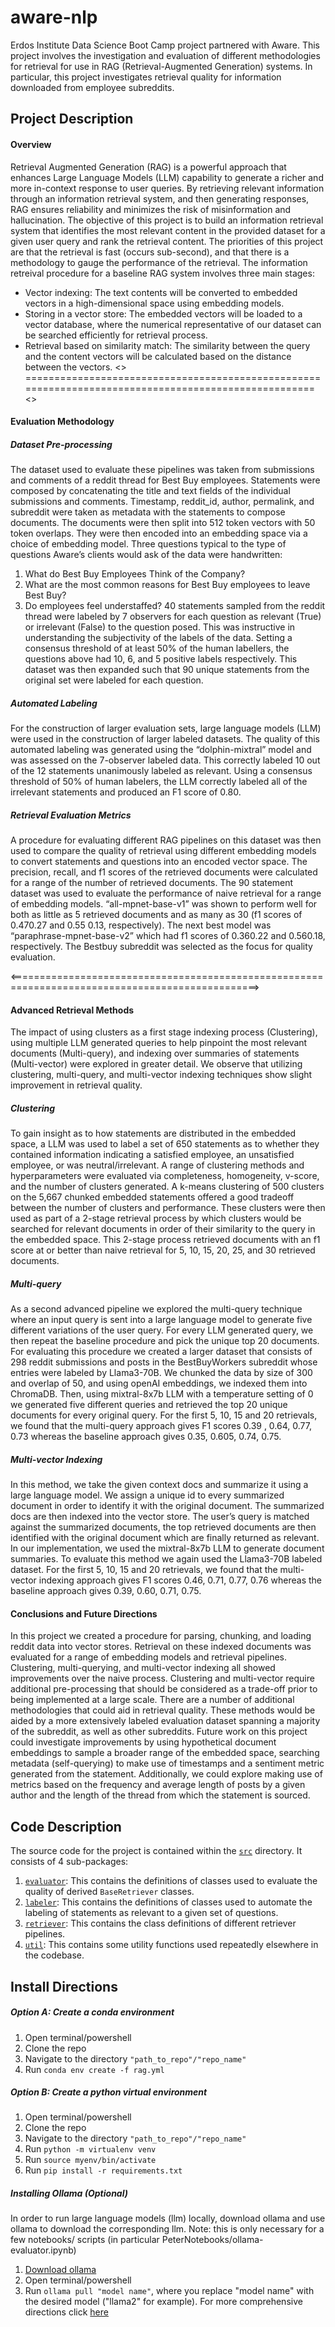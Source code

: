 # aware-nlp
Erdos Institute Data Science Boot Camp project partnered with Aware. This project involves the investigation and evaluation of different methodologies for retrieval for use in RAG (Retrieval-Augmented Generation) systems. In particular, this project investigates retrieval quality for information downloaded from employee subreddits.

## Project Description
#### Overview
Retrieval Augmented Generation (RAG) is a powerful approach that enhances Large Language Models (LLM) capability to generate a richer and more in-context response to user queries. By retrieving relevant information through an information retrieval system, and then generating responses, RAG ensures reliability and minimizes the risk of misinformation and hallucination.
The objective of this project is to build an information retrieval system that identifies the most relevant content in the provided dataset for a given user query and rank the retrieval content. The priorities of this project are that the retrieval is fast (occurs sub-second), and that there is a methodology to gauge the performance of the retrieval.
The information retreival procedure for a baseline RAG system involves three main stages:
- Vector indexing: The text contents will be converted to embedded vectors in a high-dimensional space using embedding models. 
- Storing in a vector store: The embedded vectors will be loaded to a vector database, where the numerical representative of our dataset can be searched efficiently for retrieval process.
- Retrieval based on similarity match: The similarity between the query and the content vectors will be calculated based on the distance between the vectors.
<> ===================================================================================================== <>
#### Evaluation Methodology

##### Dataset Pre-processing
The dataset used to evaluate these pipelines was taken from submissions and comments of a reddit thread for Best Buy employees. Statements were composed by concatenating the title and text fields of the individual submissions and comments. Timestamp, reddit_id, author, permalink, and subreddit were taken as metadata with the statements to compose documents. The documents were then split into 512 token vectors with 50 token overlaps. They were then encoded into an embedding space via a choice of embedding model. Three questions typical to the type of questions Aware’s clients would ask of the data were handwritten:
1. What do Best Buy Employees Think of the Company?
2. What are the most common reasons for Best Buy employees to leave Best Buy?
3. Do employees feel understaffed?
40 statements sampled from the reddit thread were labeled by 7 observers for each question as relevant (True) or irrelevant (False) to the question posed. This was instructive in understanding the subjectivity of the labels of the data. Setting a consensus threshold of at least 50% of the human labellers, the questions above had 10, 6, and 5 positive labels respectively. This dataset was then expanded such that 90 unique statements from the original set were labeled for each question. 

##### Automated Labeling
For the construction of larger evaluation sets, large language models (LLM) were used in the construction of larger labeled datasets. The quality of this automated labeling was generated using the “dolphin-mixtral” model and was assessed on the 7-observer labeled data. This correctly labeled 10 out of the 12 statements unanimously labeled as relevant. Using a consensus threshold of 50% of human labelers, the LLM correctly labeled all of the irrelevant statements and produced an F1 score of 0.80. 
##### Retrieval Evaluation Metrics
A procedure for evaluating different RAG pipelines on this dataset was then used to compare the quality of retrieval using different embedding models to convert statements and questions into an encoded vector space. The precision, recall, and f1 scores of the retrieved documents were calculated for a range of the number of retrieved documents. The 90 statement dataset was used to evaluate the performance of naive retrieval for a range of embedding models. “all-mpnet-base-v1” was shown to perform well for both as little as 5 retrieved documents and as many as 30 (f1 scores of 0.470.27 and 0.55 0.13, respectively). The next best model was “paraphrase-mpnet-base-v2” which had f1 scores of 0.360.22 and 0.560.18, respectively.
The Bestbuy subreddit was selected as the focus for quality evaluation.

<=================================================================================================>
#### Advanced Retrieval Methods
The impact of using clusters as a first stage indexing process (Clustering), using multiple LLM generated queries to help pinpoint the most relevant documents (Multi-query), and indexing over summaries of statements (Multi-vector) were explored in greater detail. We observe that utilizing clustering, multi-query, and multi-vector indexing techniques show slight improvement in retrieval quality. 
##### Clustering
To gain insight as to how statements are distributed in the embedded space, a LLM was used to label a set of 650 statements as to whether they contained information indicating a satisfied employee, an unsatisfied employee, or  was neutral/irrelevant. A range of clustering methods and hyperparameters were evaluated via completeness, homogeneity, v-score, and the number of clusters generated. A k-means clustering of 500 clusters on the 5,667 chunked embedded statements offered a good tradeoff between the number of clusters and performance. These clusters were then used as part of a 2-stage retrieval process by which clusters would be searched for relevant documents in order of their similarity to the query in the embedded space. This 2-stage process retrieved documents with an f1 score at or better than naive retrieval for 5, 10, 15, 20, 25, and 30 retrieved documents.
##### Multi-query
As a second advanced pipeline we explored the multi-query technique where an input query is sent into a large language model to generate five different variations of the user query. For every LLM generated query, we then repeat the baseline procedure and pick the unique top 20 documents. For evaluating this procedure we created a larger dataset that consists of 298 reddit submissions and posts in the BestBuyWorkers subreddit  whose entries were labeled by Llama3-70B. We chunked the data by size of 300 and overlap of 50, and using openAI embeddings, we indexed them into ChromaDB. Then, using mixtral-8x7b LLM with a temperature setting of 0 we generated five different queries and retrieved the top 20 unique documents for every original query. For the first 5, 10, 15 and 20 retrievals, we found that the multi-query approach gives F1 scores 0.39 , 0.64, 0.77, 0.73 whereas the baseline approach gives 0.35, 0.605, 0.74, 0.75.

##### Multi-vector Indexing
In this method, we take the given context docs and summarize it using a large language model. We assign a unique id to every summarized document in order to identify it with the original document. The summarized docs are then indexed into the vector store. The user’s query is matched against the summarized documents, the top retrieved documents are then identified with the original document which are finally returned as relevant. In our implementation, we used the mixtral-8x7b LLM to generate document summaries. To evaluate this method we again used the Llama3-70B labeled dataset. For the first 5, 10, 15 and 20 retrievals, we found that the multi-vector indexing approach gives F1 scores 0.46, 0.71, 0.77, 0.76  whereas the baseline approach gives 0.39, 0.60, 0.71, 0.75.

#### Conclusions and Future Directions
In this project we created a procedure for parsing, chunking, and loading reddit data into vector stores. Retrieval on these indexed documents was evaluated for a range of embedding models and retrieval pipelines. Clustering, multi-querying, and multi-vector indexing all showed improvements over the naive process. Clustering and multi-vector require additional pre-processing that should be considered as a trade-off prior to being implemented at a large scale.
There are a number of additional methodologies that could aid in retrieval quality. These methods would be aided by a more extensively labeled evaluation dataset spanning a majority of the subreddit, as well as other subreddits. Future work on this project could investigate improvements by using hypothetical document embeddings to sample a broader range of the embedded space, searching metadata (self-querying) to make use of timestamps and a sentiment metric generated from the statement. Additionally, we could explore making use of metrics based on the frequency and average length of posts by a given author and the length of the thread from which the statement is sourced.

## Code Description
The source code for the project is contained within the [<code>src</code>](https://github.com/peter-mm-williams/aware-nlp/tree/main/src) directory. It consists of 4 sub-packages:
1. [<code>evaluator</code>](https://github.com/peter-mm-williams/aware-nlp/tree/main/src/evaluator): This contains the definitions of classes used to evaluate the quality of derived <code>BaseRetriever</code> classes.
2. [<code>labeler</code>](https://github.com/peter-mm-williams/aware-nlp/tree/main/src/labeler): This contains the definitions of classes used to automate the labeling of statements as relevant to a given set of questions.
3. [<code>retriever</code>](https://github.com/peter-mm-williams/aware-nlp/tree/main/src/retriever): This contains the class definitions of different retriever pipelines.
4. [<code>util</code>](https://github.com/peter-mm-williams/aware-nlp/tree/main/src/util): This contains some utility functions used repeatedly elsewhere in the codebase.

## Install Directions
##### Option A: Create a conda environment
1. Open terminal/powershell
2. Clone the repo
3. Navigate to the directory <code>"path_to_repo"/"repo_name"</code>
4. Run <code>conda env create -f rag.yml</code>

##### Option B: Create a python virtual environment
1. Open terminal/powershell
2. Clone the repo
3. Navigate to the directory <code>"path_to_repo"/"repo_name"</code>
4. Run <code>python -m virtualenv venv</code>
5. Run <code>source myenv/bin/activate</code>
6. Run <code>pip install -r requirements.txt</code>

##### Installing Ollama (Optional)
In order to run large language models (llm) locally, download ollama and use ollama to download the corresponding llm. Note: this is only necessary for a few notebooks/ scripts (in particular PeterNotebooks/ollama-evaluator.ipynb)
1. [Download ollama](https://ollama.com/download)
2. Open terminal/powershell
3. Run <code>ollama pull "model name"</code>, where you replace "model name" with the desired model ("llama2" for example).
For more comprehensive directions click [here](https://python.langchain.com/docs/integrations/llms/ollama/)
